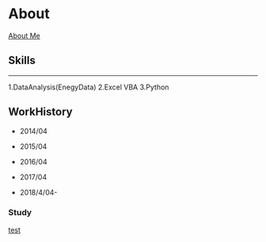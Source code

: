 # About
[About Me](/test/test.html)


## Skills
---
1.DataAnalysis(EnegyData)
2.Excel VBA
3.Python

## WorkHistory
* 2014/04

* 2015/04

* 2016/04

* 2017/04

* 2018/4/04-

### Study
[test](/test/test.html)
